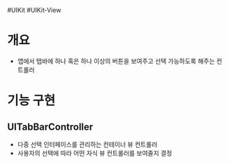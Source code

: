 #UIKit #UIKit-View 

# 개요
- 앱에서 탭바에 하나 혹은 하나 이상의 버튼을 보여주고 선택 가능하도록 해주는 컨트롤러

# 기능 구현
## UITabBarController
- 다중 선택 인터페이스를 관리하는 컨테이너 뷰 컨트롤러
- 사용자의 선택에 따라 어떤 자식 뷰 컨트롤러를 보여줄지 결정

